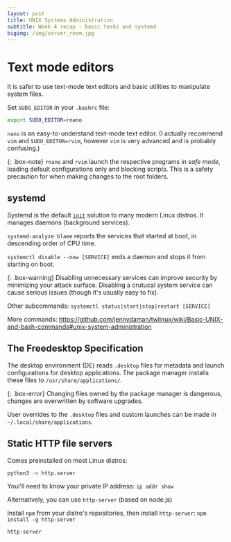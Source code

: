 ```yaml
---
layout: post
title: UNIX Systems Administration
subtitle: Week 4 recap - basic tasks and systemd
bigimg: /img/server_room.jpg
---
```


# Text mode editors

It is safer to use text-mode text editors and basic utilities to manipulate system files.

Set `SUDO_EDITOR` in your `.bashrc` file:

```sh
export SUDO_EDITOR=rnano
```

`nano` is an easy-to-understand text-mode text editor. (I actually recommend `vim` and `SUDO_EDITOR=rvim`, however `vim` is very advanced and is probably confusing.)

{: .box-note}
`rnano` and `rvim` launch the respective programs in *safe mode*, loading default configurations only and blocking scripts. This is a safety precaution for when making changes to the root folders.

## systemd

Systemd is the default [`init`](http://www.tldp.org/LDP/intro-linux/html/sect_04_02.html) solution to many modern Linux distros. It manages daemons (background services).

`systemd-analyze blame` reports the services that started at boot, in descending order of CPU time.

`systemctl disable --now [SERVICE]` ends a daemon and stops it from starting on boot.

{: .box-warning}
Disabling unnecessary services can improve security by minimizing your attack surface. Disabling a crutucal system service can cause serious issues (though it's usually easy to fix).

Other subcommands: `systemctl status|start|stop|restart [SERVICE]`

More commands: <https://github.com/jennydaman/twlinux/wiki/Basic-UNIX-and-bash-commands#unix-system-administration>

## The Freedesktop Specification

The desktop environment (DE) reads `.desktop` files for metadata and launch configurations for desktop applications. The package manager installs these files to `/usr/share/applications/`.

{: .box-error}
Changing files owned by the package manager is dangerous, changes are overwritten by software upgrades.

User overrides to the `.desktop` files and custom launches can be made in `~/.local/share/applications`.

## Static HTTP file servers

Comes preinstalled on most Linux distros:

```sh
python3 -m http.server
``` 

Youi'll need to know your private IP address: `ip addr show`

Alternatively, you can use `http-server` (based on node.js)

Install `npm` from your distro's repositories, then install `http-server`: `npm install -g http-server`

```sh
http-server
```
